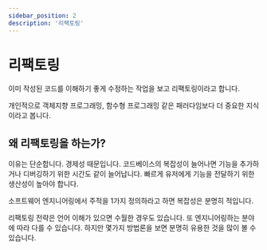 ```yaml
---
sidebar_position: 2
description: '리팩토링'
---
```


# 리팩토링

이미 작성된 코드를 이해하기 좋게 수정하는 작업을 보고 리팩토링이라고 합니다.

개인적으로 객체지향 프로그래밍, 함수형 프로그래밍 같은 패러다임보다 더 중요한 지식이라고 봅니다.

## 왜 리팩토링을 하는가?

이유는 단순합니다. 경제성 때문입니다. 코드베이스의 복잡성이 늘어나면 기능을 추가하거나 디버깅하기 위한 시간도 같이 늘어납니다. 빠르게 유저에게 기능을 전달하기 위한 생산성이 높아야 합니다.

소프트웨어 엔지니어링에서 주적을 1가지 정의하라고 하면 복잡성은 분명히 적입니다.

리팩토링 전략은 언어 이해가 있으면 수월한 경우도 있습니다. 또 엔지니어링하는 분야에 따라 다를 수 있습니다. 하지만 몇가지 방법론을 보면 분명히 유용한 것을 많이 볼 수 있습니다.

<!-- 코드가 클린하다는 의미는 읽는 코드가 익숙해보인다는 가능성이 큽니다. -->
